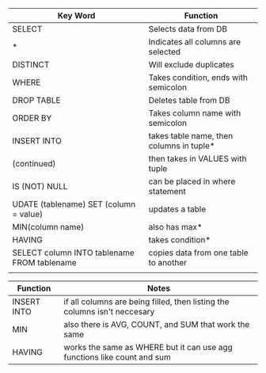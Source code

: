 |Key Word|Function|
|---|---|
|SELECT|Selects data from DB|
|*|Indicates all columns are selected|
|DISTINCT|Will exclude duplicates|
|WHERE|Takes condition, ends with semicolon|
|DROP TABLE|Deletes table from DB|
|ORDER BY|Takes column name with semicolon|
|INSERT INTO|takes table name, then columns in tuple*|
|(continued)|then takes in VALUES with tuple|
|IS (NOT) NULL|can be placed in where statement|
|UDATE (tablename) SET (column = value)|updates a table|
|MIN(column name)|also has max*|
|HAVING|takes condition*|
|SELECT column INTO tablename FROM tablename|copies data from one table to another|
|   |   |



|Function|Notes|
|---|---|
|INSERT INTO|if all columns are being filled, then listing the columns isn't neccesary|
|MIN|also there is AVG, COUNT, and SUM that work the same|
|HAVING|works the same as WHERE but it can use agg functions like count and sum|
